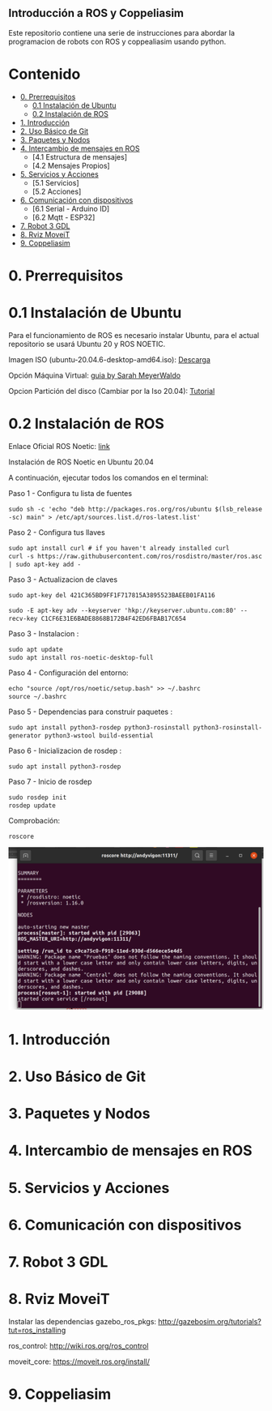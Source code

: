 ## Introducción a ROS y Coppeliasim

Este repositorio contiene una serie de instrucciones para abordar la programacion de robots con ROS y coppealiasim usando python.

# Contenido
* [0. Prerrequisitos ](#0.-Prerrequisitos )
    * [0.1 Instalación de Ubuntu](#0.1-Instalación-de-Ubuntu)
    * [0.2 Instalación de ROS](#0.2-Instalación-de-ROS)
* [1. Introducción](#1-Introducción)
* [2. Uso Básico de Git ](#2-Uso-Básico-de-Git)
* [3. Paquetes y Nodos ](#3-Paquetes-y-Nodos)
* [4. Intercambio de mensajes en ROS](#4-Intercambio-de-mensajes-en-ROS)
    * [4.1 Estructura de mensajes] 
    * [4.2 Mensajes Propios]
* [5. Servicios y Acciones](#5.-Servicios-y-Acciones)
    * [5.1 Servicios]
    * [5.2 Acciones]
* [6. Comunicación con dispositivos](#6.-Comunicación-con-dispositivos)
    * [6.1 Serial - Arduino ID]
    * [6.2 Mqtt - ESP32]
* [7. Robot 3 GDL](#7.-Robot-3-GDL)
* [8. Rviz MoveiT](#8.-Rviz-Movei)
* [9. Coppeliasim](#9.-Coppeliasim)
  
# 0. Prerrequisitos
# 0.1 Instalación de Ubuntu

Para el funcionamiento de ROS es necesario instalar Ubuntu, para el actual repositorio se usará Ubuntu 20 y ROS NOETIC.

Imagen ISO (ubuntu-20.04.6-desktop-amd64.iso): [Descarga](https://releases.ubuntu.com/focal/)

Opción Máquina Virtual: [guia by Sarah Meyer­Waldo](https://drive.google.com/file/d/16WalqxyXt-MuOT5KX8L0hKnSa88WGsNh/view?usp=share_link)

Opcion Partición del disco (Cambiar por la Iso 20.04): [Tutorial](https://www.youtube.com/watch?v=_d6oT7rEoGc)

# 0.2 Instalación de ROS

Enlace Oficial ROS Noetic: [link](https://wiki.ros.org/noetic/Installation/Ubuntu)

Instalación de ROS Noetic en Ubuntu 20.04 

A continuación, ejecutar todos los comandos en el terminal:

Paso 1 - Configura tu lista de fuentes
```
sudo sh -c 'echo "deb http://packages.ros.org/ros/ubuntu $(lsb_release -sc) main" > /etc/apt/sources.list.d/ros-latest.list'
```
Paso 2 - Configura tus llaves
```
sudo apt install curl # if you haven't already installed curl
curl -s https://raw.githubusercontent.com/ros/rosdistro/master/ros.asc | sudo apt-key add -
```
Paso 3 - Actualizacion de claves
```
sudo apt-key del 421C365BD9FF1F717815A3895523BAEEB01FA116
```
```
sudo -E apt-key adv --keyserver 'hkp://keyserver.ubuntu.com:80' --recv-key C1CF6E31E6BADE8868B172B4F42ED6FBAB17C654
```
Paso 3 - Instalacion :
```
sudo apt update
sudo apt install ros-noetic-desktop-full
```
Paso 4 - Configuración del entorno:
```
echo "source /opt/ros/noetic/setup.bash" >> ~/.bashrc
source ~/.bashrc
```
Paso 5 - Dependencias para construir paquetes :
```
sudo apt install python3-rosdep python3-rosinstall python3-rosinstall-generator python3-wstool build-essential
```
Paso 6 - Inicializacion de  rosdep :
```
sudo apt install python3-rosdep
```
Paso 7 - Inicio de rosdep
```
sudo rosdep init
rosdep update
```
Comprobación:
```
roscore 
```
![xArmFrames](./Doc/0_comprobacion_instalacion.png)   
# 1. Introducción


# 2. Uso Básico de Git
# 3. Paquetes y Nodos
# 4. Intercambio de mensajes en ROS
# 5. Servicios y Acciones
# 6. Comunicación con dispositivos
# 7. Robot 3 GDL
# 8. Rviz MoveiT
Instalar las dependencias
   gazebo_ros_pkgs: <http://gazebosim.org/tutorials?tut=ros_installing> 
   
   ros_control: <http://wiki.ros.org/ros_control> 
   
   moveit_core: <https://moveit.ros.org/install/>  
# 9. Coppeliasim
